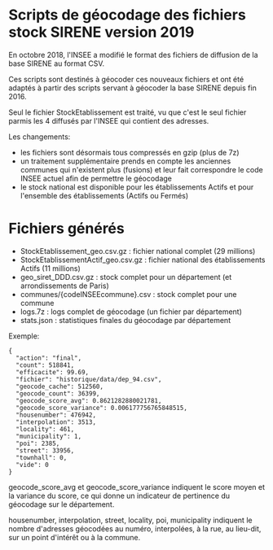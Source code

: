# Scripts de géocodage des fichiers stock SIRENE version 2019

En octobre 2018, l'INSEE a modifié le format des fichiers de diffusion de la base SIRENE au format CSV.

Ces scripts sont destinés à géocoder ces nouveaux fichiers et ont été adaptés à partir des scripts servant à géocoder la base SIRENE depuis fin 2016.

Seul le fichier StockEtablissement est traité, vu que c'est le seul fichier parmis les 4 diffusés par l'INSEE qui contient des adresses.

Les changements:
- les fichiers sont désormais tous compressés en gzip (plus de 7z)
- un traitement supplémentaire prends en compte les anciennes communes qui n'existent plus (fusions) et leur fait correspondre le code INSEE actuel afin de permettre le géocodage
- le stock national est disponible pour les établissements Actifs et pour l'ensemble des établissements (Actifs ou Fermés)

# Fichiers générés

- StockEtablissement_geo.csv.gz : fichier national complet (29 millions)
- StockEtablissementActif_geo.csv.gz : fichier national des établissements Actifs (11 millions)
- geo_siret_DDD.csv.gz : stock complet pour un département (et arrondissements de Paris)
- communes/{codeINSEEcommune}.csv : stock complet pour une commune
- logs.7z : logs complet de géocodage (un fichier par département)
- stats.json : statistiques finales du géocodage par département

Exemple:
```
{
  "action": "final",
  "count": 518841,
  "efficacite": 99.69,
  "fichier": "historique/data/dep_94.csv",
  "geocode_cache": 512560,
  "geocode_count": 36399,
  "geocode_score_avg": 0.8621282880021781,
  "geocode_score_variance": 0.006177756765848515,
  "housenumber": 476942,
  "interpolation": 3513,
  "locality": 461,
  "municipality": 1,
  "poi": 2385,
  "street": 33956,
  "townhall": 0,
  "vide": 0
}
```
geocode_score_avg et geocode_score_variance indiquent le score moyen et la variance du score, ce qui donne un indicateur de pertinence du géocodage sur le département.

housenumber, interpolation, street, locality, poi, municipality indiquent le nombre d'adresses géocodées au numéro, interpolées, à la rue, au lieu-dit, sur un point d'intérêt ou à la commune.
